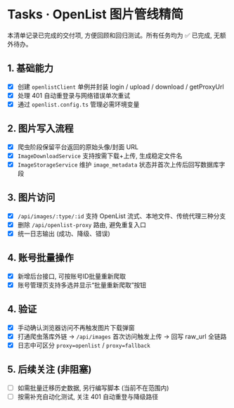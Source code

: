 # Tasks · OpenList 图片管线精简

本清单记录已完成的交付项, 方便回顾和回归测试。所有任务均为 ✅ 已完成, 无额外待办。

## 1. 基础能力

- [x] 创建 `openlistClient` 单例并封装 login / upload / download / getProxyUrl
- [x] 处理 401 自动重登录与网络错误单次重试
- [x] 通过 `openlist.config.ts` 管理必需环境变量

## 2. 图片写入流程

- [x] 爬虫阶段保留平台返回的原始头像/封面 URL
- [x] `ImageDownloadService` 支持按需下载+上传, 生成稳定文件名
- [x] `ImageStorageService` 维护 `image_metadata` 状态并首次上传后回写数据库字段

## 3. 图片访问

- [x] `/api/images/:type/:id` 支持 OpenList 流式、本地文件、传统代理三种分支
- [x] 删除 `/api/openlist-proxy` 路由, 避免重复入口
- [x] 统一日志输出 (成功、降级、错误)

## 4. 账号批量操作

- [x] 新增后台接口, 可按账号ID批量重新爬取
- [x] 账号管理页支持多选并显示“批量重新爬取”按钮

## 4. 验证

- [x] 手动确认浏览器访问不再触发图片下载弹窗
- [x] 打通爬虫落库外链 → `/api/images` 首次访问触发上传 → 回写 raw_url 全链路
- [x] 日志中可区分 `proxy=openlist` / `proxy=fallback`

## 5. 后续关注 (非阻塞)

- [ ] 如需批量迁移历史数据, 另行编写脚本 (当前不在范围内)
- [ ] 按需补充自动化测试, 关注 401 自动重登与降级路径
